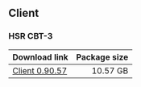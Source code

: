 ## Client

### HSR CBT-3

| Download link | Package size |
| ------------- | ------------:|
| [Client 0.90.57](https://autopatchos.starrails.com/client/Beta/20230330154048_A2LLqkBNbKYygxFx/StarRail_0.90.57.zip) | 10.57 GB |

<!--
| Download link | Package size |
| ------------- | ------------:|
| [Client Android 0.90.57](https://autopatchos.starrails.com/client/Beta/20230330154048_A2LLqkBNbKYygxFx/StarRail_0.90.57.apk) | 150.54 MB |
-->